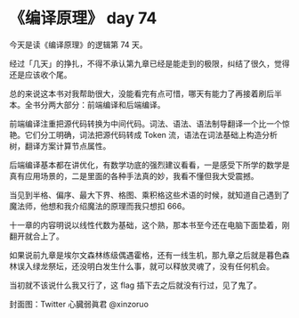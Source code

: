 # 《编译原理》 day 74

今天是读《编译原理》的逻辑第 74 天。

经过「几天」的挣扎，不得不承认第九章已经是能走到的极限，纠结了很久，觉得还是应该收个尾。

总的来说这本书对我帮助很大，没能看完有点可惜，哪天有能力了再接着刷后半本。全书分两大部分：前端编译和后端编译。

前端编译注重把源代码转换为中间代码。词法、语法、语法制导翻译一个比一个惊艳。它们分工明确，词法把源代码转成 Token 流，语法在词法基础上构造分析树，翻译方案计算节点属性。

后端编译基本都在讲优化，有数学功底的强烈建议看看，一是感受下所学的数学是真有应用场景的，二是里面的各种手法真的妙，我看不懂但我大受震撼。

当见到半格、偏序、最大下界、格图、乘积格这些术语的时候，就知道自己遇到了魔法师，他想和我介绍魔法的原理而我只想扣 666。

十一章的内容明说以线性代数为基础，这个熟，那本书至今还在电脑下面垫着，刚翻开就合上了。

如果说前九章是埃尔文森林练级偶遇霍格，还有一线生机，那九章之后就是暮色森林误入绿龙祭坛，还没明白发生什么事，就可以释放灵魂了，没有任何机会。

当初就不该说什么我又行了，这 flag 插下去之后就没有行过，见了鬼了。

封面图：Twitter 心臓弱眞君 @xinzoruo